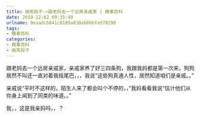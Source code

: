 ```yaml
---
title: 搞笑段子->跟老妈去一个远房亲戚家 | 糗事百科
date: 2019-12-02 09:35:49
urlname: 0eaadcb841c8189a830ab8b6fed70198
tags: 
- 糗事百科
categories:
- 糗事百科
- 搞笑段子
---
```

跟老妈去一个远房亲戚家，亲戚家养了好三四条狗，我跟我妈都是第一次来，狗狗居然不叫还一直对着我摇尾巴，，，我说“这些狗真通人性，居然知道咱们是亲戚。。”

亲戚说“平时不这样的，陌生人来了都会叫个不停的，，”我妈看看我说“估计他们从你身上闻到了同类的味道。。”

我，，这是我亲妈吗，，？


